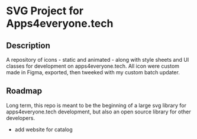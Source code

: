 # SVG Project for Apps4everyone.tech

## Description

A repository of icons - static and animated - along with style sheets and UI classes for development on apps4everyone.tech.  All icon were custom made in Figma, exported, then tweeked with my custom batch updater.  

## Roadmap

Long term, this repo is meant to be the beginning of a large svg library for apps4everyone.tech development, but also an open source library for other developers.
- add website for catalog

